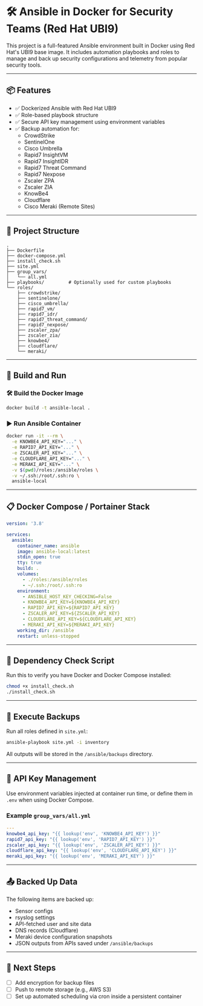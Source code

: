 # 🛠️ Ansible in Docker for Security Teams (Red Hat UBI9)

This project is a full-featured Ansible environment built in Docker using Red Hat's UBI9 base image. It includes automation playbooks and roles to manage and back up security configurations and telemetry from popular security tools.

---

## 📦 Features

- ✅ Dockerized Ansible with Red Hat UBI9
- ✅ Role-based playbook structure
- ✅ Secure API key management using environment variables
- ✅ Backup automation for:
  - CrowdStrike
  - SentinelOne
  - Cisco Umbrella
  - Rapid7 InsightVM
  - Rapid7 InsightIDR
  - Rapid7 Threat Command
  - Rapid7 Nexpose
  - Zscaler ZPA
  - Zscaler ZIA
  - KnowBe4
  - Cloudflare
  - Cisco Meraki (Remote Sites)

---

## 📁 Project Structure

```
.
├── Dockerfile
├── docker-compose.yml
├── install_check.sh
├── site.yml
├── group_vars/
│   └── all.yml
├── playbooks/         # Optionally used for custom playbooks
└── roles/
    ├── crowdstrike/
    ├── sentinelone/
    ├── cisco_umbrella/
    ├── rapid7_vm/
    ├── rapid7_idr/
    ├── rapid7_threat_command/
    ├── rapid7_nexpose/
    ├── zscaler_zpa/
    ├── zscaler_zia/
    ├── knowbe4/
    ├── cloudflare/
    └── meraki/
```

---

## 🐳 Build and Run

### 🛠️ Build the Docker Image

```bash
docker build -t ansible-local .
```

### ▶️ Run Ansible Container

```bash
docker run -it --rm \
  -e KNOWBE4_API_KEY="..." \
  -e RAPID7_API_KEY="..." \
  -e ZSCALER_API_KEY="..." \
  -e CLOUDFLARE_API_KEY="..." \
  -e MERAKI_API_KEY="..." \
  -v $(pwd)/roles:/ansible/roles \
  -v ~/.ssh:/root/.ssh:ro \
  ansible-local
```

---

## 📋 Docker Compose / Portainer Stack

```yaml
version: '3.8'

services:
  ansible:
    container_name: ansible
    image: ansible-local:latest
    stdin_open: true
    tty: true
    build: .
    volumes:
      - ./roles:/ansible/roles
      - ~/.ssh:/root/.ssh:ro
    environment:
      - ANSIBLE_HOST_KEY_CHECKING=False
      - KNOWBE4_API_KEY=${KNOWBE4_API_KEY}
      - RAPID7_API_KEY=${RAPID7_API_KEY}
      - ZSCALER_API_KEY=${ZSCALER_API_KEY}
      - CLOUDFLARE_API_KEY=${CLOUDFLARE_API_KEY}
      - MERAKI_API_KEY=${MERAKI_API_KEY}
    working_dir: /ansible
    restart: unless-stopped
```

---

## 📜 Dependency Check Script

Run this to verify you have Docker and Docker Compose installed:

```bash
chmod +x install_check.sh
./install_check.sh
```

---

## 🚀 Execute Backups

Run all roles defined in `site.yml`:

```bash
ansible-playbook site.yml -i inventory
```

All outputs will be stored in the `/ansible/backups` directory.

---

## 🔐 API Key Management

Use environment variables injected at container run time, or define them in `.env` when using Docker Compose.

### Example `group_vars/all.yml`

```yaml
---
knowbe4_api_key: "{{ lookup('env', 'KNOWBE4_API_KEY') }}"
rapid7_api_key: "{{ lookup('env', 'RAPID7_API_KEY') }}"
zscaler_api_key: "{{ lookup('env', 'ZSCALER_API_KEY') }}"
cloudflare_api_key: "{{ lookup('env', 'CLOUDFLARE_API_KEY') }}"
meraki_api_key: "{{ lookup('env', 'MERAKI_API_KEY') }}"
```

---

## 📤 Backed Up Data

The following items are backed up:

- Sensor configs
- rsyslog settings
- API-fetched user and site data
- DNS records (Cloudflare)
- Meraki device configuration snapshots
- JSON outputs from APIs saved under `/ansible/backups`

---

## 📌 Next Steps

- [ ] Add encryption for backup files
- [ ] Push to remote storage (e.g., AWS S3)
- [ ] Set up automated scheduling via cron inside a persistent container
